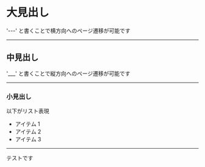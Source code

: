 # 大見出し

'---' と書くことで横方向へのページ遷移が可能です

---

## 中見出し

'___' と書くことで縦方向へのページ遷移が可能です

___

### 小見出し

以下がリスト表現

* アイテム 1
* アイテム 2
* アイテム 3

---

テストです

